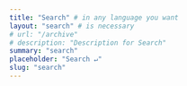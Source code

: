 ```yaml
---
title: "Search" # in any language you want
layout: "search" # is necessary
# url: "/archive"
# description: "Description for Search"
summary: "search"
placeholder: "Search ↵"
slug: "search"
---
```

